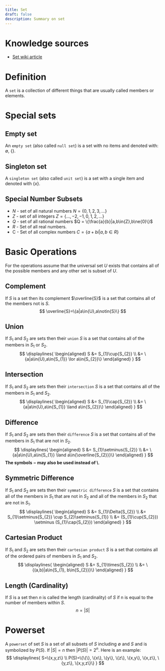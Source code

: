 ```yaml
---
title: Set
draft: false
description: Summary on set
---
```

# Knowledge sources
* [Set wiki article](https://en.wikipedia.org/wiki/Set_(mathematics))
# Definition
A `set` is a collection of different things that are usually called members or elements.
# Special sets
## Empty set
An `empty set` (also called `null set`) is a set with no items and denoted with: $\emptyset$, $\{\}$.
## Singleton set
A `singleton set` (also called `unit set`) is a set with a single item and denoted with $\{x\}$.
## Special Number Subsets
* $N$ - set of all natural numbers $N=\{0,1,2,3,\dots\}$
* $Z$ - set of all integers $Z=\{\dots,-2,-1,0,1,2,\dots\}$
* $Q$ - set of all rational numbers $Q = \{\frac{a}{b}|a,b\in{Z},b\ne{0}\}$
* $R$ - Set of all real numbers.
* C - Set of all complex numbers $C=\{a+bi|a,b\in{R}\}$
# Basic Operations
For the operations assume that the universal set $U$ exists that contains all of the possible members and any other set is subset of $U$.
## Complement
If $S$ is a set then its complement $\overline{S}$ is a set that contains all of the members not is $S$.
$$
\overline{S}=\{a|a\in{U},a\notin{S}\}
$$
## Union
If $S_{1}$ and $S_{2}$ are sets then their `union` $S$ is a set that contains all of the members in $S_{1}$ or $S_{2}$.
$$
\displaylines{
\begin{aligned}
S &= S_{1}\cup{S_{2}} \\
&= \{a|a\in{U},a\in{S_{1}} \lor a\in{S_{2}}\}
\end{aligned}
}
$$
## Intersection
If $S_{1}$ and $S_{2}$ are sets then their `intersection` $S$ is a set that contains all of the members in $S_{1}$ and $S_{2}$.
$$
\displaylines{
\begin{aligned}
S &= S_{1}\cap{S_{2}} \\
&= \{a|a\in{U},a\in{S_{1}} \land a\in{S_{2}}\}
\end{aligned}
}
$$
## Difference
If $S_{1}$ and $S_{2}$ are sets then their `difference` $S$ is a set that contains all of the members in $S_{1}$ that are not in $S_{2}$.
$$
\displaylines{
\begin{aligned}
S &= S_{1}\setminus{S_{2}} \\
&= \{a|a\in{U},a\in{S_{1}} \land a\in{\overline{S_{2}}}\}
\end{aligned}
}
$$
**The symbols $-$ may also be used instead of $\setminus$**.

## Symmetric Difference
If $S_{1}$ and $S_{2}$ are sets then their `symmatric difference` $S$ is a set that contains all of the members in $S_{1}$ that are not in $S_{2}$ and all of the members in $S_{2}$ that are not in $S_{1}$.
$$
\displaylines{
\begin{aligned}
S &= S_{1}\Delta{S_{2}} \\
&= S_{1}\setminus{S_{2}} \cup S_{2}\setminus{S_{1}} \\
&= (S_{1}\cup{S_{2}}) \setminus (S_{1}\cap{S_{2}})
\end{aligned}
}
$$
## Cartesian Product
If $S_{1}$ and $S_{2}$ are sets then their `cartesian product` $S$ is a set that contains all of the ordered pairs of members in $S_{1}$ and $S_{2}$.
$$
\displaylines{
\begin{aligned}
S &= S_{1}\times{S_{2}} \\
&= \{(a,b)|a\in{S_{1}, b\in{S_{2}}}\}
\end{aligned}
}
$$
## Length (Cardinality)
If $S$ is a set then $n$ is called the length (cardinality) of $S$ if n is equal to the number of members within $S$.
$$
n=|S|
$$
# Powerset
A `powerset` of set $S$ is a set of all subsets of $S$ including $\emptyset$ and $S$ and is symbolized by $P(S)$. If $|S|=n$ then $|P(S)|=2^{n}$.
Here is an example:
$$
\displaylines{
S=\{x,y,z\} \\
P(S)=\{\{\}, \{x\}, \{y\}, \{z\}, \{x,y\}, \{x,z\}, \{y,z\}, \{x,y,z\}\}
}
$$